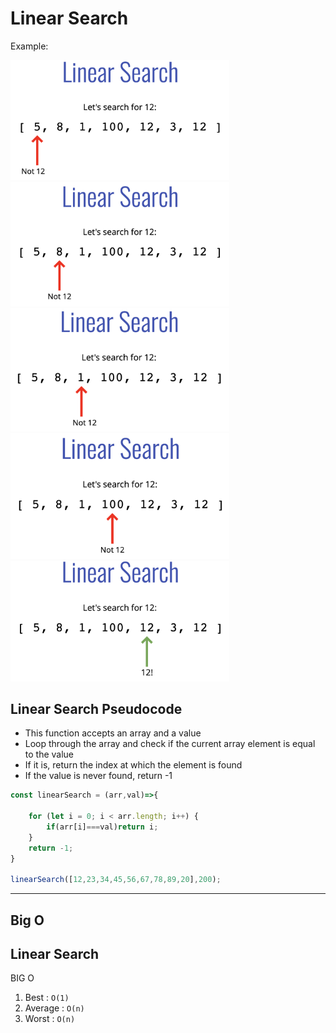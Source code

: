 
# **Linear Search**


Example:

<!-- ![<img src="./img/0.png" width="250"/>](./img/0.png) -->

<img src="./img/0.png" width="350"/>

<!-- ![step 2](./img/1.png) -->


<img src="./img/1.png" width="350"/>

<!-- ![step 3](./img/2.png) -->



<img src="./img/2.png" width="350"/>

<!-- ![step 4](./img/3.png) -->


<img src="./img/3.png" width="350"/>

<!-- ![step 5](./img/4.png) -->

<img src="./img/4.png" width="350"/>


## Linear Search Pseudocode
- This function accepts an array and a value
- Loop through the array and check if the current array element is equal to the value
- If it is, return the index at which the element is found
- If the value is never found, return -1


```js
const linearSearch = (arr,val)=>{

    for (let i = 0; i < arr.length; i++) {
        if(arr[i]===val)return i;
    }
    return -1;
}

linearSearch([12,23,34,45,56,67,78,89,20],200);
```


---

## **Big O**

## Linear Search   
BIG O

1. Best  : `O(1)`
2. Average : `O(n)`
3. Worst : `O(n)`
